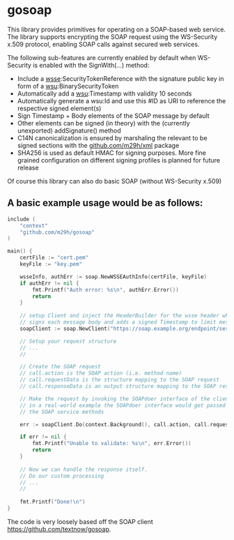 # gosoap

This library provides primitives for operating on a SOAP-based web service. The library supports encrypting the SOAP request using the WS-Security x.509 protocol, enabling SOAP calls against secured web services.

The following sub-features are currently enabled by default when WS-Security is enabled with the SignWith(...) method:
- Include a [wsse](http://docs.oasis-open.org/wss/2004/01/oasis-200401-wss-wssecurity-secext-1.0.xsd):SecurityTokenReference with the signature public key in form of a [wsu](http://docs.oasis-open.org/wss/2004/01/oasis-200401-wss-wssecurity-utility-1.0.xsd):BinarySecurityToken
- Automatically add a [wsu](http://docs.oasis-open.org/wss/2004/01/oasis-200401-wss-wssecurity-utility-1.0.xsd):Timestamp with validity 10 seconds  
- Automatically generate a wsu:Id and use this #ID as URI to reference the respective signed element(s) 
- Sign Timestamp + Body elements of the SOAP message by default
- Other elements can be signed (in theory) with the (currently unexported) addSignature() method
- C14N canonicalization is ensured by marshaling the relevant to be signed sections with the [github.com/m29h/xml](https://github.com/m29h/xml) package
- SHA256 is used as default HMAC for signing purposes. More fine grained configuration on different signing profiles is planned for future release

Of course this library can also do basic SOAP (without WS-Security x.509)

## A basic example usage would be as follows:

```go
include (
    "context"
    "github.com/m29h/gosoap"
)

main() {
	certFile := "cert.pem"
	keyFile := "key.pem"

	wsseInfo, authErr := soap.NewWSSEAuthInfo(certFile, keyFile)
	if authErr != nil {
		fmt.Printf("Auth error: %s\n", authErr.Error())
		return
	}
	
	// setup Client and inject the HeaderBuilder for the wsse header which automatically
	// signs each message body and adds a signed Timestamp to limit message validity
	soapClient := soap.NewClient("https://soap.example.org/endpoint/service/", wsseInfo.Header())

	// Setup your request structure
	// ...
	//

    // Create the SOAP request
    // call.action is the SOAP action (i.e. method name)
    // call.requestData is the structure mapping to the SOAP request
    // call.responseData is an output structure mapping to the SOAP response

    // Make the request by invoking the SOAPdoer interface of the client
	// in a real-world example the SOAPdoer interface would get passed into a service type that would implement
	// the SOAP service methods

    err := soapClient.Do(context.Background(), call.action, call.requestData, call.responseData)

    if err != nil {
		fmt.Printf("Unable to validate: %s\n", err.Error())
		return
	} 
	
	// Now we can handle the response itself.
	// Do our custom processing
	// ...
	//
	
	fmt.Printf("Done!\n")
}
```

The code is very loosely based off the SOAP client https://github.com/textnow/gosoap.
